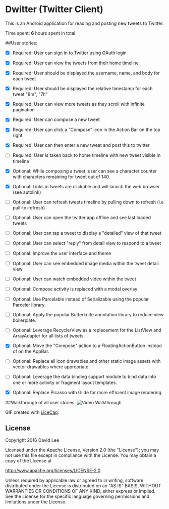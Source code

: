 # Dwitter (Twitter Client)

This is an Android application for reading and posting new tweets to Twitter.

Time spent: **6** hours spent in total

##User stories:
- [x] Required: User can sign in to Twitter using OAuth login
- [x] Required: User can view the tweets from their home timeline
- [x] Required: User should be displayed the username, name, and body for each
  tweet
- [x] Required: User should be displayed the relative timestamp for each tweet
  "8m", "7h"
- [x] Required: User can view more tweets as they scroll with infinite
  pagination
- [x] Required: User can compose a new tweet
- [x] Required: User can click a “Compose” icon in the Action Bar on the top
  right
- [x] Required: User can then enter a new tweet and post this to twitter
- [ ] Required: User is taken back to home timeline with new tweet visible in
  timeline

- [x] Optional: While composing a tweet, user can see a character counter with
  characters remaining for tweet out of 140
- [x] Optional: Links in tweets are clickable and will launch the web browser
  (see autolink)
- [ ] Optional: User can refresh tweets timeline by pulling down to refresh (i.e
  pull-to-refresh)
- [ ] Optional: User can open the twitter app offline and see last loaded tweets
- [ ] Optional: User can tap a tweet to display a "detailed" view of that tweet
- [ ] Optional: User can select "reply" from detail view to respond to a tweet
- [ ] Optional: Improve the user interface and theme
- [ ] Optional: User can see embedded image media within the tweet detail view
- [ ] Optional: User can watch embedded video within the tweet
- [ ] Optional: Compose activity is replaced with a modal overlay
- [ ] Optional: Use Parcelable instead of Serializable using the popular
  Parceler library.
- [ ] Optional: Apply the popular Butterknife annotation library to reduce view
  boilerplate.
- [ ] Optional: Leverage RecyclerView as a replacement for the ListView and
  ArrayAdapter for all lists of tweets.
- [x] Optional: Move the "Compose" action to a FloatingActionButton instead of
  on the AppBar.
- [ ] Optional: Replace all icon drawables and other static image assets with
  vector drawables where appropriate.
- [ ] Optional: Leverage the data binding support module to bind data into one
  or more activity or fragment layout templates.
- [x] Optional: Replace Picasso with Glide for more efficient image rendering.

##Walkthrough of all user stories:
<img src='https://github.com/realdlee/Dwitter/blob/master/walkthrough.gif'
title='Video Walkthrough' width='' alt='Video Walkthrough' />

GIF created with [LiceCap](http://www.cockos.com/licecap/).

## License

Copyright 2016 David Lee

Licensed under the Apache License, Version 2.0 (the "License");
you may not use this file except in compliance with the License.
You may obtain a copy of the License at

  http://www.apache.org/licenses/LICENSE-2.0

Unless required by applicable law or agreed to in writing, software
distributed under the License is distributed on an "AS IS" BASIS,
WITHOUT WARRANTIES OR CONDITIONS OF ANY KIND, either express or implied.
See the License for the specific language governing permissions and
limitations under the License.

